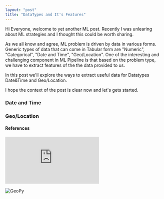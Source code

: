 ```yaml
---
layout: "post"
title: "DataTypes and It's Features"
---
```


Hi Everyone, welcome to yet another ML post. Recently I was unlearing about ML strategies and I thought this could be worth sharing.

As we all know and agree, ML problem is driven by data in various forms. Generic types of data that can come in Tabular form are "Numeric", "Categorical", "Date and Time", "Geo/Location". One of the interesting and challenging component in ML Pipeline is that based on the problem type, we have to extract features of the the data provided to us. 

In this post we'll explore the ways to extract useful data for Datatypes Date&Time and Geo/Location.

I hope the context of the post is clear now and let's gets started.

### Date and Time

### Geo/Location



#### References
![Approaching Almost Any Machine Learning Problem](https://github.com/abhishekkrthakur/approachingalmost/blob/master/AAAMLP.pdf)

![GeoPy](https://geopy.readthedocs.io/en/stable/#module-geopy.distance)
